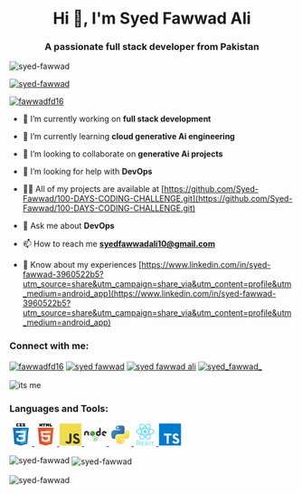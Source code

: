 <h1 align="center">Hi 👋, I'm Syed Fawwad Ali</h1>
<h3 align="center">A passionate full stack developer from Pakistan</h3>

<p align="left"> <img src="https://komarev.com/ghpvc/?username=syed-fawwad&label=Profile%20views&color=0e75b6&style=flat" alt="syed-fawwad" /> </p>

<p align="left"> <a href="https://github.com/ryo-ma/github-profile-trophy"><img src="https://github-profile-trophy.vercel.app/?username=syed-fawwad" alt="syed-fawwad" /></a> </p>

<p align="left"> <a href="https://twitter.com/fawwadfd16" target="blank"><img src="https://img.shields.io/twitter/follow/fawwadfd16?logo=twitter&style=for-the-badge" alt="fawwadfd16" /></a> </p>

- 🔭 I’m currently working on **full stack development**

- 🌱 I’m currently learning **cloud generative Ai engineering**

- 👯 I’m looking to collaborate on **generative Ai projects**

- 🤝 I’m looking for help with **DevOps**

- 👨‍💻 All of my projects are available at [https://github.com/Syed-Fawwad/100-DAYS-CODING-CHALLENGE.git](https://github.com/Syed-Fawwad/100-DAYS-CODING-CHALLENGE.git)

- 💬 Ask me about **DevOps**

- 📫 How to reach me **syedfawwadali10@gmail.com**

- 📄 Know about my experiences [https://www.linkedin.com/in/syed-fawwad-3960522b5?utm_source=share&utm_campaign=share_via&utm_content=profile&utm_medium=android_app](https://www.linkedin.com/in/syed-fawwad-3960522b5?utm_source=share&utm_campaign=share_via&utm_content=profile&utm_medium=android_app)

<h3 align="left">Connect with me:</h3>
<p align="left">
<a href="https://twitter.com/fawwadfd16" target="blank"><img align="center" src="https://raw.githubusercontent.com/rahuldkjain/github-profile-readme-generator/master/src/images/icons/Social/twitter.svg" alt="fawwadfd16" height="30" width="40" /></a>
<a href="https://linkedin.com/in/syed fawwad" target="blank"><img align="center" src="https://raw.githubusercontent.com/rahuldkjain/github-profile-readme-generator/master/src/images/icons/Social/linked-in-alt.svg" alt="syed fawwad" height="30" width="40" /></a>
<a href="https://fb.com/syed fawwad ali" target="blank"><img align="center" src="https://raw.githubusercontent.com/rahuldkjain/github-profile-readme-generator/master/src/images/icons/Social/facebook.svg" alt="syed fawwad ali" height="30" width="40" /></a>
<a href="https://instagram.com/syed_fawwad_" target="blank"><img align="center" src="https://raw.githubusercontent.com/rahuldkjain/github-profile-readme-generator/master/src/images/icons/Social/instagram.svg" alt="syed_fawwad_" height="30" width="40" /></a>
</p>
<img align="center" src="https://github.com/abhisheknaiidu/abhisheknaiidu/blob/master/code.gif?raw=true"alt="its me" height="150"width="150"></img>

<h3 align="left">Languages and Tools:</h3>
<p align="left"> <a href="https://www.w3schools.com/css/" target="_blank" rel="noreferrer"> <img src="https://raw.githubusercontent.com/devicons/devicon/master/icons/css3/css3-original-wordmark.svg" alt="css3" width="40" height="40"/> </a> <a href="https://www.w3.org/html/" target="_blank" rel="noreferrer"> <img src="https://raw.githubusercontent.com/devicons/devicon/master/icons/html5/html5-original-wordmark.svg" alt="html5" width="40" height="40"/> </a> <a href="https://developer.mozilla.org/en-US/docs/Web/JavaScript" target="_blank" rel="noreferrer"> <img src="https://raw.githubusercontent.com/devicons/devicon/master/icons/javascript/javascript-original.svg" alt="javascript" width="40" height="40"/> </a> <a href="https://nodejs.org" target="_blank" rel="noreferrer"> <img src="https://raw.githubusercontent.com/devicons/devicon/master/icons/nodejs/nodejs-original-wordmark.svg" alt="nodejs" width="40" height="40"/> </a> <a href="https://www.python.org" target="_blank" rel="noreferrer"> <img src="https://raw.githubusercontent.com/devicons/devicon/master/icons/python/python-original.svg" alt="python" width="40" height="40"/> </a> <a href="https://reactjs.org/" target="_blank" rel="noreferrer"> <img src="https://raw.githubusercontent.com/devicons/devicon/master/icons/react/react-original-wordmark.svg" alt="react" width="40" height="40"/> </a> <a href="https://www.typescriptlang.org/" target="_blank" rel="noreferrer"> <img src="https://raw.githubusercontent.com/devicons/devicon/master/icons/typescript/typescript-original.svg" alt="typescript" width="40" height="40"/> </a> </p>

<p><img align="left" src="https://github-readme-stats.vercel.app/api/top-langs?username=syed-fawwad&show_icons=true&locale=en&layout=compact" alt="syed-fawwad" /></p>


<p>&nbsp;<img align="center" src="https://github-readme-stats.vercel.app/api?username=syed-fawwad&show_icons=true&locale=en" alt="syed-fawwad" /></p>

<p><img align="center" src="https://github-readme-streak-stats.herokuapp.com/?user=syed-fawwad&" alt="syed-fawwad" /></p>

